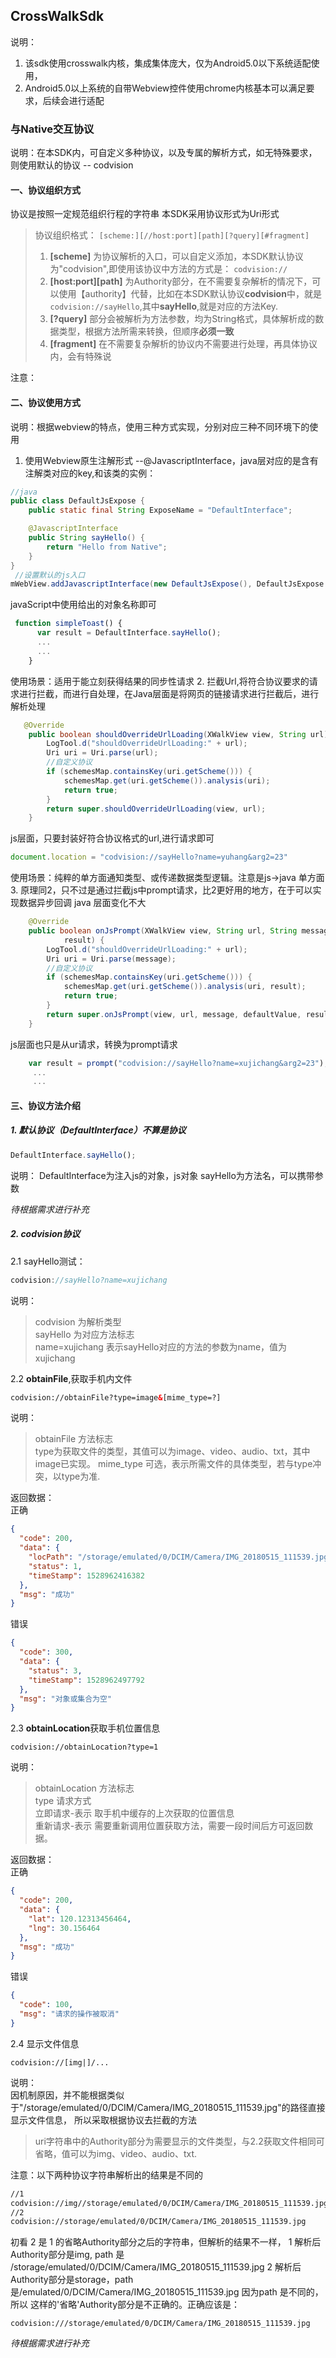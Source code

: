 ## CrossWalkSdk
说明：
1. 该sdk使用crosswalk内核，集成集体庞大，仅为Android5.0以下系统适配使用，
2. Android5.0以上系统的自带Webview控件使用chrome内核基本可以满足要求，后续会进行适配
### 与Native交互协议
说明：在本SDK内，可自定义多种协议，以及专属的解析方式，如无特殊要求，则使用默认的协议 -- codvision
#### 一、协议组织方式
协议是按照一定规范组织行程的字符串
本SDK采用协议形式为Uri形式
> 协议组织格式：
>`[scheme:][//host:port][path][?query][#fragment]`
>1. **[scheme]** 为协议解析的入口，可以自定义添加，本SDK默认协议为"codvision",即使用该协议中方法的方式是：
>`codvision://`
>2. **[host:port][path]** 为Authority部分，在不需要复杂解析的情况下，可以使用【authority】代替，比如在本SDK默认协议**codvision**中，就是`codvision://sayHello`,其中**sayHello**,就是对应的方法Key.
> 3. **[?query]** 部分会被解析为方法参数，均为String格式，具体解析成的数据类型，根据方法所需来转换，但顺序**必须一致**
> 4. **[fragment]** 在不需要复杂解析的协议内不需要进行处理，再具体协议内，会有特殊说

注意：
#### 二、协议使用方式
说明：根据webview的特点，使用三种方式实现，分别对应三种不同环境下的使用
1. 使用Webview原生注解形式 --@JavascriptInterface，java层对应的是含有注解类对应的key,和该类的实例：
```java
//java
public class DefaultJsExpose {
    public static final String ExposeName = "DefaultInterface";

    @JavascriptInterface
    public String sayHello() {
        return "Hello from Native";
    }
}
 //设置默认的js入口
mWebView.addJavascriptInterface(new DefaultJsExpose(), DefaultJsExpose.ExposeName);
```
javaScript中使用给出的对象名称即可
```javascript
 function simpleToast() {
      var result = DefaultInterface.sayHello();
      ...
      ...
    }
```
使用场景：适用于能立刻获得结果的同步性请求
2. 拦截Url,将符合协议要求的请求进行拦截，而进行自处理，在Java层面是将网页的链接请求进行拦截后，进行解析处理
```java
   @Override
    public boolean shouldOverrideUrlLoading(XWalkView view, String url) {
        LogTool.d("shouldOverrideUrlLoading:" + url);
        Uri uri = Uri.parse(url);
        //自定义协议
        if (schemesMap.containsKey(uri.getScheme())) {
            schemesMap.get(uri.getScheme()).analysis(uri);
            return true;
        }
        return super.shouldOverrideUrlLoading(view, url);
    }
```
js层面，只要封装好符合协议格式的url,进行请求即可
```js
document.location = "codvision://sayHello?name=yuhang&arg2=23"
```
使用场景：纯粹的单方面通知类型、或传递数据类型逻辑。注意是js->java 单方面
3. 原理同2，只不过是通过拦截js中prompt请求，比2更好用的地方，在于可以实现数据异步回调
java 层面变化不大
```java
    @Override
    public boolean onJsPrompt(XWalkView view, String url, String message, String defaultValue, XWalkJavascriptResult
            result) {
        LogTool.d("shouldOverrideUrlLoading:" + url);
        Uri uri = Uri.parse(message);
        //自定义协议
        if (schemesMap.containsKey(uri.getScheme())) {
            schemesMap.get(uri.getScheme()).analysis(uri, result);
            return true;
        }
        return super.onJsPrompt(view, url, message, defaultValue, result);
    }
```
js层面也只是从ur请求，转换为prompt请求
```js
    var result = prompt("codvision://sayHello?name=xujichang&arg2=23");
     ...
     ...
```
#### 三、协议方法介绍
##### 1. 默认协议（DefaultInterface）不算是协议
```js
DefaultInterface.sayHello();
```
说明：
DefaultInterface为注入js的对象，js对象
sayHello为方法名，可以携带参数

*待根据需求进行补充*
##### 2. codvision协议
2.1 sayHello测试：
```js 
codvision://sayHello?name=xujichang
```
说明：
>codvision 为解析类型    
>sayHello 为对应方法标志   
>name=xujichang 表示sayHello对应的方法的参数为name，值为xujichang

2.2 **obtainFile**,获取手机内文件
```html
codvision://obtainFile?type=image&[mime_type=?]
```
说明：   
>obtainFile 方法标志   
type为获取文件的类型，其值可以为image、video、audio、txt，其中 image已实现。
mime_type 可选，表示所需文件的具体类型，若与type冲突，以type为准.

返回数据：   
正确
```json
{
  "code": 200,
  "data": {
    "locPath": "/storage/emulated/0/DCIM/Camera/IMG_20180515_111539.jpg",
    "status": 1,
    "timeStamp": 1528962416382
  },
  "msg": "成功"
}
```
错误
```json
{
  "code": 300,
  "data": {
    "status": 3,
    "timeStamp": 1528962497792
  },
  "msg": "对象或集合为空"
}
```
2.3 **obtainLocation**获取手机位置信息
```
codvision://obtainLocation?type=1
```
说明：  
>obtainLocation 方法标志  
>type 请求方式   
>立即请求-表示 取手机中缓存的上次获取的位置信息    
>重新请求-表示 需要重新调用位置获取方法，需要一段时间后方可返回数据。

返回数据：   
正确
```json
{
  "code": 200,
  "data": {
    "lat": 120.12313456464,
    "lng": 30.156464
  },
  "msg": "成功"
}
```
错误
```json
{
  "code": 100,
  "msg": "请求的操作被取消"
}
```
2.4 显示文件信息
```
codvision://[img|]/...
```
说明：     
因机制原因，并不能根据类似于"/storage/emulated/0/DCIM/Camera/IMG_20180515_111539.jpg"的路径直接显示文件信息，
所以采取根据协议去拦截的方法
>uri字符串中的Authority部分为需要显示的文件类型，与2.2获取文件相同可省略，值可以为img、video、audio、txt.

注意：以下两种协议字符串解析出的结果是不同的
```html
//1
codvision://img//storage/emulated/0/DCIM/Camera/IMG_20180515_111539.jpg
//2
codvision://storage/emulated/0/DCIM/Camera/IMG_20180515_111539.jpg
```
初看 2 是 1 的省略Authority部分之后的字符串，但解析的结果不一样，
1 解析后 Authority部分是img, path 是 /storage/emulated/0/DCIM/Camera/IMG_20180515_111539.jpg
2 解析后 Authority部分是storage，path 是/emulated/0/DCIM/Camera/IMG_20180515_111539.jpg
因为path 是不同的，所以 这样的'省略'Authority部分是不正确的。正确应该是：
```
codvision:///storage/emulated/0/DCIM/Camera/IMG_20180515_111539.jpg
```
*待根据需求进行补充*


